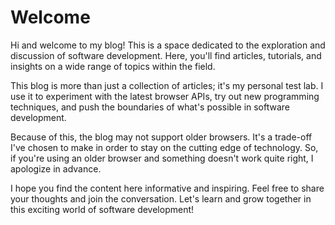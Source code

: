 # Welcome

Hi and welcome to my blog! This is a space dedicated to the exploration and discussion of software development. Here, you'll find articles, tutorials, and insights on a wide range of topics within the field.

This blog is more than just a collection of articles; it's my personal test lab. I use it to experiment with the latest browser APIs, try out new programming techniques, and push the boundaries of what's possible in software development.

Because of this, the blog may not support older browsers. It's a trade-off I've chosen to make in order to stay on the cutting edge of technology. So, if you're using an older browser and something doesn't work quite right, I apologize in advance.

I hope you find the content here informative and inspiring. Feel free to share your thoughts and join the conversation. Let's learn and grow together in this exciting world of software development!